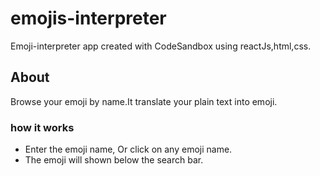 # emojis-interpreter
Emoji-interpreter app created with CodeSandbox using reactJs,html,css.

## About
Browse your emoji by name.It translate your plain text into emoji.

### how it works
* Enter the emoji name, Or click on any emoji name.
* The emoji will shown below the search bar.


